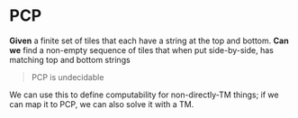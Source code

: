 # PCP
**Given** a finite set of tiles that each have a string at the top and bottom.
**Can we** find a non-empty sequence of tiles that when put side-by-side, has matching top and bottom strings

> PCP is undecidable

We can use this to define computability for non-directly-TM things; if we can map it to PCP, we can also solve it with a TM.